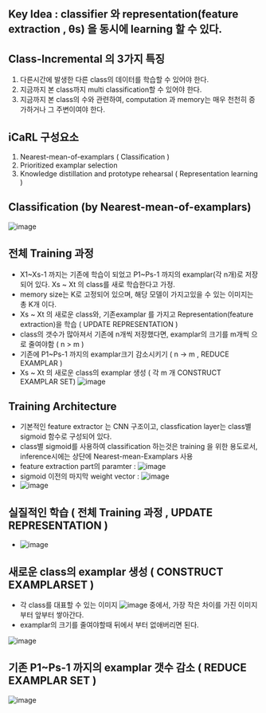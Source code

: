 ## Key Idea : classifier 와 representation(feature extraction , θs) 을 동시에 learning 할 수 있다.

## Class-Incremental 의 3가지 특징
1. 다른시간에 발생한 다른 class의 데이터를 학습할 수 있어야 한다.
2. 지금까지 본 class까지 multi classification할 수 있어야 한다.
3. 지금까지 본 class의 수와 관련하여, computation 과 memory는 매우 천천히 증가하거나 그 주변이여야 한다.

## iCaRL 구성요소
1. Nearest-mean-of-examplars ( Classification )
2. Prioritized examplar selection
3. Knowledge distillation and prototype rehearsal ( Representation learning )

## Classification (by Nearest-mean-of-examplars)
![image](https://user-images.githubusercontent.com/98244339/162116920-2820e658-730f-405f-9515-40889dc05355.png)

## 전체 Training 과정
- X1~Xs-1 까지는 기존에 학습이 되었고 P1~Ps-1 까지의 examplar(각 n개)로 저장되어 있다. Xs ~ Xt 의 class를 새로 학습한다고 가정.
- memory size는 K로 고정되어 있으며, 해당 모델이 가지고있을 수 있는 이미지는 총 K개 이다.
- Xs ~ Xt 의 새로운 class와, 기존examplar 를 가지고 Representation(feature extraction)을 학습 ( UPDATE REPRESENTATION )
- class의 갯수가 많아져서 기존에 n개씩 저장했다면, examplar의 크기를 m개씩 으로 줄여야함 ( n > m )
- 기존에 P1~Ps-1 까지의 examplar크기 감소시키기 ( n -> m , REDUCE EXAMPLAR )
- Xs ~ Xt 의 새로운 class의 examplar 생성 ( 각 m 개 CONSTRUCT EXAMPLAR SET)
![image](https://user-images.githubusercontent.com/98244339/162118944-703508f3-453a-48a7-877b-9ef9b30dedfc.png)

## Training Architecture
- 기본적인 feature extractor 는 CNN 구조이고, classfication layer는 class별 sigmoid 함수로 구성되어 있다.
- class별 sigmoid를 사용하여 classification 하는것은 training 을 위한 용도로서, inference시에는 상단에 Nearest-mean-Examplars 사용
- feature extraction part의 paramter : ![image](https://user-images.githubusercontent.com/98244339/162119950-706cd7a1-f25a-4f86-943f-dcdc3773158c.png)
- sigmoid 이전의 마지막 weight vector : ![image](https://user-images.githubusercontent.com/98244339/162120815-e50074ef-e477-4c0d-8d9f-8d18c521e9af.png)
- ![image](https://user-images.githubusercontent.com/98244339/162122921-d52ca5bc-2fd0-458e-836c-038281026c5e.png)

## 실질적인 학습 ( 전체 Training 과정 , UPDATE REPRESENTATION )
- ![image](https://user-images.githubusercontent.com/98244339/162133246-ef351620-1365-4dfa-9fa9-5c41dedb6592.png)

## 새로운 class의 examplar 생성 ( CONSTRUCT EXAMPLARSET )
- 각 class를 대표할 수 있는 이미지 ![image](https://user-images.githubusercontent.com/98244339/162139214-49cff028-ba82-443c-b4f9-431f1019cee5.png) 중에서, 가장 작은 차이를 가진 이미지부터 앞부터 쌓아간다. 
- examplar의 크기를 줄여야할때 뒤에서 부터 없애버리면 된다.

![image](https://user-images.githubusercontent.com/98244339/162135909-e096a2bd-e7eb-4ab9-89c6-27a2260e0ac7.png)

## 기존 P1~Ps-1 까지의 examplar 갯수 감소 ( REDUCE EXAMPLAR SET )
![image](https://user-images.githubusercontent.com/98244339/162139002-169a867a-d741-481a-9b4b-2310fc1e414f.png)


